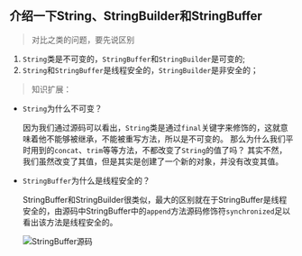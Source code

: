 ## 介绍一下String、StringBuilder和StringBuffer

> 对比之类的问题，要先说区别

1. `String`类是不可变的，`StringBuffer`和`StringBuilder`是可变的;
2. `String`和`StringBuffer`是线程安全的，`StringBuilder`是非安全的；

> 知识扩展：

- `String`为什么不可变？

  因为我们通过源码可以看出，`String`类是通过`final`关键字来修饰的，这就意味着他不能够被继承，不能被重写方法，所以是不可变的。
  那么为什么我们平时用到的`concat`、`trim`等等方法，不都改变了`String`的值了吗？
  其实不然，我们虽然改变了其值，但是其实是创建了一个新的对象，并没有改变其值。

- `StringBuffer`为什么是线程安全的？

  StringBuffer和StringBuilder很类似，最大的区别就在于StringBuffer是线程安全的，由源码中StringBuffer中的`append`方法源码修饰符`synchronized`足以看出该方法是线程安全的。

  ![StringBuffer源码](https://cs-wlei224.obs.cn-south-1.myhuaweicloud.com/blog-imgs/202312291315245.png)







